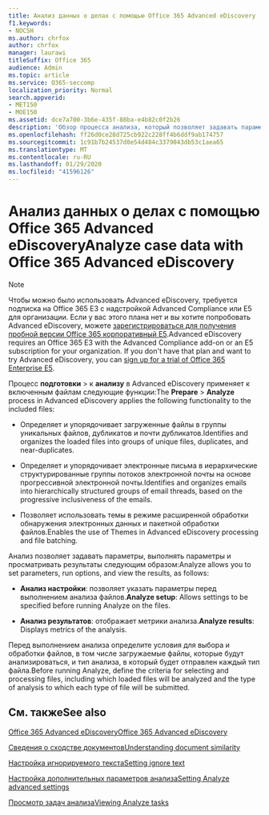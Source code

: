 ```yaml
---
title: Анализ данных о делах с помощью Office 365 Advanced eDiscovery
f1.keywords:
- NOCSH
ms.author: chrfox
author: chrfox
manager: laurawi
titleSuffix: Office 365
audience: Admin
ms.topic: article
ms.service: O365-seccomp
localization_priority: Normal
search.appverid:
- MET150
- MOE150
ms.assetid: dce7a700-3b6e-435f-88ba-e4b82c0f2b26
description: 'Обзор процесса анализа, который позволяет задавать параметры, параметры запуска и просматривать результаты в Office 365 Advanced eDiscovery. '
ms.openlocfilehash: ff26d0ce28d725cb922c228ff4b6ddf9ab174757
ms.sourcegitcommit: 1c91b7b24537d0e54d484c3379043db53c1aea65
ms.translationtype: MT
ms.contentlocale: ru-RU
ms.lasthandoff: 01/29/2020
ms.locfileid: "41596126"
---
```

# <a name="analyze-case-data-with-office-365-advanced-ediscovery"></a><span data-ttu-id="46ac9-103">Анализ данных о делах с помощью Office 365 Advanced eDiscovery</span><span class="sxs-lookup"><span data-stu-id="46ac9-103">Analyze case data with Office 365 Advanced eDiscovery</span></span>

> [!NOTE]
> <span data-ttu-id="46ac9-p101">Чтобы можно было использовать Advanced eDiscovery, требуется подписка на Office 365 E3 с надстройкой Advanced Compliance или E5 для организации. Если у вас этого плана нет и вы хотите попробовать Advanced eDiscovery, можете [зарегистрироваться для получения пробной версии Office 365 корпоративный E5](https://go.microsoft.com/fwlink/p/?LinkID=698279).</span><span class="sxs-lookup"><span data-stu-id="46ac9-p101">Advanced eDiscovery requires an Office 365 E3 with the Advanced Compliance add-on or an E5 subscription for your organization. If you don't have that plan and want to try Advanced eDiscovery, you can [sign up for a trial of Office 365 Enterprise E5](https://go.microsoft.com/fwlink/p/?LinkID=698279).</span></span> 
  
<span data-ttu-id="46ac9-106">Процесс **подготовки** \> к **анализу** в Advanced eDiscovery применяет к включенным файлам следующие функции:</span><span class="sxs-lookup"><span data-stu-id="46ac9-106">The **Prepare** \> **Analyze** process in Advanced eDiscovery applies the following functionality to the included files:</span></span> 
  
- <span data-ttu-id="46ac9-107">Определяет и упорядочивает загруженные файлы в группы уникальных файлов, дубликатов и почти дубликатов.</span><span class="sxs-lookup"><span data-stu-id="46ac9-107">Identifies and organizes the loaded files into groups of unique files, duplicates, and near-duplicates.</span></span>
    
- <span data-ttu-id="46ac9-108">Определяет и упорядочивает электронные письма в иерархические структурированные группы потоков электронной почты на основе прогрессивной электронной почты.</span><span class="sxs-lookup"><span data-stu-id="46ac9-108">Identifies and organizes emails into hierarchically structured groups of email threads, based on the progressive inclusiveness of the emails.</span></span>
    
- <span data-ttu-id="46ac9-109">Позволяет использовать темы в режиме расширенной обработки обнаружения электронных данных и пакетной обработки файлов.</span><span class="sxs-lookup"><span data-stu-id="46ac9-109">Enables the use of Themes in Advanced eDiscovery processing and file batching.</span></span>
    
 <span data-ttu-id="46ac9-110">Анализ позволяет задавать параметры, выполнять параметры и просматривать результаты следующим образом:</span><span class="sxs-lookup"><span data-stu-id="46ac9-110">Analyze allows you to set parameters, run options, and view the results, as follows:</span></span> 
  
- <span data-ttu-id="46ac9-111">**Анализ настройки**: позволяет указать параметры перед выполнением анализа файлов.</span><span class="sxs-lookup"><span data-stu-id="46ac9-111">**Analyze setup**: Allows settings to be specified before running Analyze on the files.</span></span>
    
- <span data-ttu-id="46ac9-112">**Анализ результатов**: отображает метрики анализа.</span><span class="sxs-lookup"><span data-stu-id="46ac9-112">**Analyze results**: Displays metrics of the analysis.</span></span> 
    
<span data-ttu-id="46ac9-113">Перед выполнением анализа определите условия для выбора и обработки файлов, в том числе загружаемые файлы, которые будут анализироваться, и тип анализа, в который будет отправлен каждый тип файла.</span><span class="sxs-lookup"><span data-stu-id="46ac9-113">Before running Analyze, define the criteria for selecting and processing files, including which loaded files will be analyzed and the type of analysis to which each type of file will be submitted.</span></span> 
  
## <a name="see-also"></a><span data-ttu-id="46ac9-114">См. также</span><span class="sxs-lookup"><span data-stu-id="46ac9-114">See also</span></span>

[<span data-ttu-id="46ac9-115">Office 365 Advanced eDiscovery</span><span class="sxs-lookup"><span data-stu-id="46ac9-115">Office 365 Advanced eDiscovery</span></span>](office-365-advanced-ediscovery.md)
  
[<span data-ttu-id="46ac9-116">Сведения о сходстве документов</span><span class="sxs-lookup"><span data-stu-id="46ac9-116">Understanding document similarity</span></span>](understand-document-similarity-in-advanced-ediscovery.md)
  
[<span data-ttu-id="46ac9-117">Настройка игнорируемого текста</span><span class="sxs-lookup"><span data-stu-id="46ac9-117">Setting ignore text</span></span>](set-ignore-text-in-advanced-ediscovery.md)
  
[<span data-ttu-id="46ac9-118">Настройка дополнительных параметров анализа</span><span class="sxs-lookup"><span data-stu-id="46ac9-118">Setting Analyze advanced settings</span></span>](set-analyze-advanced-settings-in-advanced-ediscovery.md)
  
[<span data-ttu-id="46ac9-119">Просмотр задач анализа</span><span class="sxs-lookup"><span data-stu-id="46ac9-119">Viewing Analyze tasks</span></span>](view-analyze-results-in-advanced-ediscovery.md)

